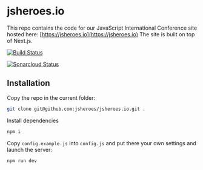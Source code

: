 # jsheroes.io

This repo contains the code for our JavaScript International Conference site hosted here: [https://jsheroes.io](https://jsheroes.io) The site is built on top of Next.js.

[![Build Status](https://travis-ci.org/jsheroes/jsheroes.io.svg?branch=master)](https://travis-ci.org/jsheroes/jsheroes.io)

[![Sonarcloud Status](https://sonarcloud.io/api/project_badges/measure?project=jsheroes_jsheroes.io&metric=alert_status)](https://sonarcloud.io/dashboard?id=jsheroes_jsheroes.io)


## Installation

Copy the repo in the current folder:

```bash
git clone git@github.com:jsheroes/jsheroes.io.git .
```

Install dependencies

```bash
npm i
```

Copy `config.example.js` into `config.js` and put there your own settings and launch the server:

```bash
npm run dev
```
